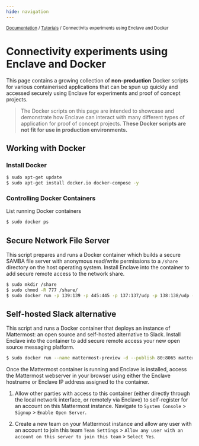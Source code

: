 ```yaml
---
hide: navigation
---
```


<small>[Documentation](/) / [Tutorials](/tutorials) / Connectivity experiments using Enclave and Docker</small>

# Connectivity experiments using Enclave and Docker

This page contains a growing collection of **non-production** Docker scripts for various containerised applications that can be spun up quickly and accessed securely using Enclave for experiments and proof of concept projects.

> The Docker scripts on this page are intended to showcase and demonstrate how Enclave can interact with many different types of application for proof of concept projects. **These Docker scripts are not fit for use in production environments.**

## Working with Docker

### Install Docker

```bash
$ sudo apt-get update
$ sudo apt-get install docker.io docker-compose -y
```

### Controlling Docker Containers

List running Docker containers

```bash
$ sudo docker ps
```

## Secure Network File Server

This script prepares and runs a Docker container which builds a secure SAMBA file server with anonymous read/write permissions to a `/share` directory on the host operating system. Install Enclave into the container to add secure remote access to the network share.

```bash
$ sudo mkdir /share
$ sudo chmod -R 777 /share/
$ sudo docker run -p 139:139 -p 445:445 -p 137:137/udp -p 138:138/udp -v /share:/share -d sixeyed/samba -s "share;/share;yes;no;yes;all"
```

## Self-hosted Slack alternative

This script and runs a Docker container that deploys an instance of Mattermost: an open source and self-hosted alternative to Slack. Install Enclave into the container to add secure remote access your new open source messaging platform.

```bash
$ sudo docker run --name mattermost-preview -d --publish 80:8065 mattermost/mattermost-preview
```

Once the Mattermost container is running and Enclave is installed, access the Mattermost webserver in your browser using either the Enclave hostname or Enclave IP address assigned to the container.

1. Allow other parties with access to this container (either directly through the local network interface, or remotely via Enclave) to self-register for an account on this Mattermost instance. Navigate to `System Console` > `Signup` > `Enable Open Server`.

1. Create a new team on your Mattermost instance and allow any user with an account to join this team `Team Settings` > `Allow any user with an account on this server to join this team` > `Select Yes`.
